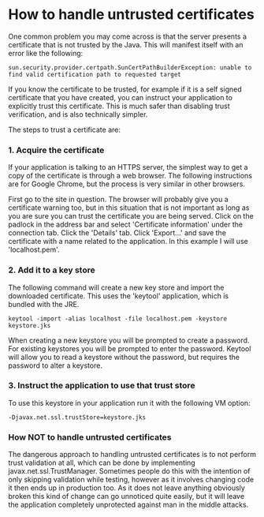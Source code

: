 # How to handle untrusted certificates
One common problem you may come across is that the server presents a certificate that is not trusted by the Java.
This will manifest itself with an error like the following:
```
sun.security.provider.certpath.SunCertPathBuilderException: unable to find valid certification path to requested target
```


If you know the certificate to be trusted, for example if it is a self signed certificate that you have created,
you can instruct your application to explicitly trust this certificate. This is much safer than disabling trust verification,
and is also technically simpler.

The steps to trust a certificate are:

### 1. Acquire the certificate
If your application is talking to an HTTPS server, the simplest way to get a copy of the certificate is through a web browser.
The following instructions are for Google Chrome, but the process is very similar in other browsers.

First go to the site in question. The browser will probably give you a certificate warning too, but in this situation
that is not important as long as you are sure you can trust the certificate you are being served.
Click on the padlock in the address bar and select 'Certificate information' under the connection tab.
Click the 'Details' tab.
Click 'Export...' and save the certificate with a name related to the application.
In this example I will use 'localhost.pem'.

### 2. Add it to a key store
The following command will create a new key store and import the downloaded certificate.
This uses the 'keytool' application, which is bundled with the JRE.
```
keytool -import -alias localhost -file localhost.pem -keystore keystore.jks
```
When creating a new keystore you will be prompted to create a password.
For existing keystores you will be prompted to enter the password.
Keytool will allow you to read a keystore without the password, but requires the password to alter a keystore.

### 3. Instruct the application to use that trust store
To use this keystore in your application run it with the following VM option:
```
-Djavax.net.ssl.trustStore=keystore.jks
```

### How NOT to handle untrusted certificates
The dangerous approach to handling untrusted certificates is to not perform trust validation at all,
which can be done by implementing javax.net.ssl.TrustManager. Sometimes people do this with the intention of only
skipping validation while testing, however as it involves changing code it then ends up in production too.
As it does not leave anything obviously broken this kind of change can go unnoticed quite easily,
but it will leave the application completely unprotected against man in the middle attacks.